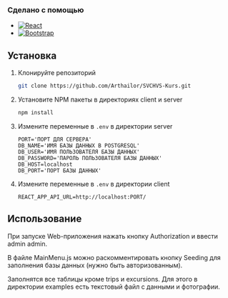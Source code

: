 <a id="readme-top"></a>

### Сделано с помощью

- [![React][React.js]][React-url]
- [![Bootstrap][Bootstrap.com]][Bootstrap-url]

## Установка

1. Клонируйте репозиторий
   ```sh
   git clone https://github.com/Arthailor/SVCHVS-Kurs.git
   ```
2. Установите NPM пакеты в директориях client и server
   ```sh
   npm install
   ```
3. Измените переменные в `.env` в директории server
   ```env
   PORT='ПОРТ ДЛЯ СЕРВЕРА'
   DB_NAME='ИМЯ БАЗЫ ДАННЫХ В POSTGRESQL'
   DB_USER='ИМЯ ПОЛЬЗОВАТЕЛЯ БАЗЫ ДАННЫХ'
   DB_PASSWORD='ПАРОЛЬ ПОЛЬЗОВАТЕЛЯ БАЗЫ ДАННЫХ'
   DB_HOST=localhost
   DB_PORT='ПОРТ БАЗЫ ДАННЫХ'
   ```
4. Измените переменные в `.env` в директории client
   ```env
   REACT_APP_API_URL=http://localhost:PORT/
   ```

<!-- USAGE EXAMPLES -->

## Использование

При запуске Web-приложения нажать кнопку Authorization и ввести admin admin.

В файле MainMenu.js можно раскомментировать кнопку Seeding для заполнения базы данных (нужно быть авторизованным).

Заполнятся все таблицы кроме trips и excursions. Для этого в директории examples есть текстовый файл с данными и фотографии.

<!-- MARKDOWN LINKS & IMAGES -->
<!-- https://www.markdownguide.org/basic-syntax/#reference-style-links -->

[contributors-shield]: https://img.shields.io/github/contributors/othneildrew/Best-README-Template.svg?style=for-the-badge
[contributors-url]: https://github.com/othneildrew/Best-README-Template/graphs/contributors
[forks-shield]: https://img.shields.io/github/forks/othneildrew/Best-README-Template.svg?style=for-the-badge
[forks-url]: https://github.com/othneildrew/Best-README-Template/network/members
[stars-shield]: https://img.shields.io/github/stars/othneildrew/Best-README-Template.svg?style=for-the-badge
[stars-url]: https://github.com/othneildrew/Best-README-Template/stargazers
[issues-shield]: https://img.shields.io/github/issues/othneildrew/Best-README-Template.svg?style=for-the-badge
[issues-url]: https://github.com/othneildrew/Best-README-Template/issues
[license-shield]: https://img.shields.io/github/license/othneildrew/Best-README-Template.svg?style=for-the-badge
[license-url]: https://github.com/othneildrew/Best-README-Template/blob/master/LICENSE.txt
[linkedin-shield]: https://img.shields.io/badge/-LinkedIn-black.svg?style=for-the-badge&logo=linkedin&colorB=555
[linkedin-url]: https://linkedin.com/in/othneildrew
[product-screenshot]: images/screenshot.png
[Next.js]: https://img.shields.io/badge/next.js-000000?style=for-the-badge&logo=nextdotjs&logoColor=white
[Next-url]: https://nextjs.org/
[React.js]: https://img.shields.io/badge/React-20232A?style=for-the-badge&logo=react&logoColor=61DAFB
[React-url]: https://reactjs.org/
[Vue.js]: https://img.shields.io/badge/Vue.js-35495E?style=for-the-badge&logo=vuedotjs&logoColor=4FC08D
[Vue-url]: https://vuejs.org/
[Angular.io]: https://img.shields.io/badge/Angular-DD0031?style=for-the-badge&logo=angular&logoColor=white
[Angular-url]: https://angular.io/
[Svelte.dev]: https://img.shields.io/badge/Svelte-4A4A55?style=for-the-badge&logo=svelte&logoColor=FF3E00
[Svelte-url]: https://svelte.dev/
[Laravel.com]: https://img.shields.io/badge/Laravel-FF2D20?style=for-the-badge&logo=laravel&logoColor=white
[Laravel-url]: https://laravel.com
[Bootstrap.com]: https://img.shields.io/badge/Bootstrap-563D7C?style=for-the-badge&logo=bootstrap&logoColor=white
[Bootstrap-url]: https://getbootstrap.com
[JQuery.com]: https://img.shields.io/badge/jQuery-0769AD?style=for-the-badge&logo=jquery&logoColor=white
[JQuery-url]: https://jquery.com
